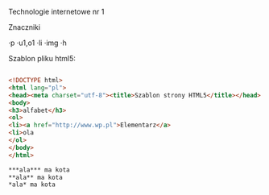 Technologie internetowe nr 1

Znaczniki

·p
·u1,o1
  ·li
·img
·h

Szablon pliku html5:

```html

<!DOCTYPE html>
<html lang="pl">
<head><meta charset="utf-8"><title>Szablon strony HTML5</title></head>
<body>
<h3>alfabet</h3>
<ol>
<li><a href="http://www.wp.pl">Elementarz</a>
<li>ola
</ol>
</body>
</html>

***ala*** ma kota
**ala** ma kota
*ala* ma kota






